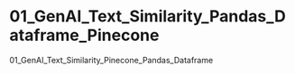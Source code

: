 # 01_GenAI_Text_Similarity_Pandas_Dataframe_Pinecone
01_GenAI_Text_Similarity_Pinecone_Pandas_Dataframe
